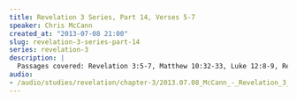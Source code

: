 ```yaml
--- 
title: Revelation 3 Series, Part 14, Verses 5-7
speaker: Chris McCann
created_at: "2013-07-08 21:00"
slug: revelation-3-series-part-14
series: revelation-3
description: |
  Passages covered: Revelation 3:5-7, Matthew 10:32-33, Luke 12:8-9, Revelation 14:10, Jude 14.
audio: 
- /audio/studies/revelation/chapter-3/2013.07.08_McCann_-_Revelation_3_Series_Part_14.yaml
---
```

